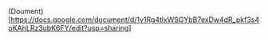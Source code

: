 (Doument)[https://docs.google.com/document/d/1v1Rg4tlxWSGYbB7exDw4dR_pkf3s4oKAhLRz3ubK6FY/edit?usp=sharing]
